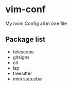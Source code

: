 # vim-conf
 My nvim Config all in one file



## Package list

* telescope
* gitsigns
* oil
* lsp
* treesitter
* mini statusbar 








